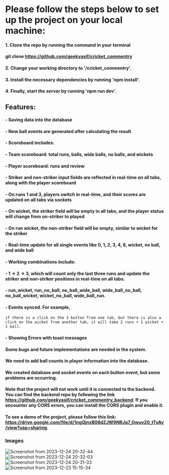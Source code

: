 # Please follow the steps below to set up the project on your local machine:

#### 1. Clone the repo by running the command in your terminal
#### git clone https://github.com/geekyasif/cricket_commentry 
#### 2. Change your working directory to '/cricket_commentry'.
#### 3. Install the necessary dependencies by running 'npm install'.
#### 4. Finally, start the server by running 'npm run dev'.

## Features:

#### - Saving data into the database

#### - New ball events are generated after calculating the result

#### - Scoreboard includes:

  #### - Team scoreboard: total runs, balls, wide balls, no balls, and wickets
  
  #### - Player scoreboard: runs and review

#### - Striker and non-striker input fields are reflected in real-time on all tabs, along with the player scoreboard

#### - On runs 1 and 3, players switch in real-time, and their scores are updated on all tabs via sockets

#### - On wicket, the striker field will be empty in all tabs, and the player status will change from on-striker to played

#### - On run wicket, the non-striker field will be empty, similar to wicket for the striker

#### - Real-time update for all single events like 0, 1, 2, 3, 4, 6, wicket, no ball, and wide ball

#### - Working combinations include:
#### - 1 -> 2 -> 3, which will count only the last three runs and update the striker and non-striker positions in real-time on all tabs.
  
####  - run_wicket, run_no_ball, no_ball_wide_ball, wide_ball_no_ball, no_ball_wicket, wicket_no_ball, wide_ball_run.
  
#### - Events synced. For example, 
  	if there is a click on the 3 button from one tab, but there is also a click on the wicket from another tab, it will take 2 runs + 1 wicket + 1 ball.
  	
#### - Showing Errors with toast messages


#### Some bugs and future implementations are needed in the system. 
#### We need to add ball counts in player information into the database. 
#### We created database and socket events on each button event, but some problems are occurring.

#### Note that the project will not work until it is connected to the backend. You can find the backend repo by following the link https://github.com/geekyasif/cricket_commentry_backend. If you encounter any CORS errors, you can install the CORS plugin and enable it.

#### To see a demo of the project, please follow this link: https://drive.google.com/file/d/1ngQjnxB08dZJW9NRJq7_Gwuv20_tTvAv/view?usp=sharing.

### Images

![Screenshot from 2023-12-24 20-32-44](https://github.com/geekyasif/cricket_commentry/assets/38504330/93b5cdb3-13e9-478e-8a3b-0f36d8a7a0ef)
![Screenshot from 2023-12-24 20-32-03](https://github.com/geekyasif/cricket_commentry/assets/38504330/838c8929-61cc-4211-8460-1ca670813081)
![Screenshot from 2023-12-24 20-31-33](https://github.com/geekyasif/cricket_commentry/assets/38504330/0c7041fb-5d2c-4fab-b7fe-171e7ff07778)
![Screenshot from 2023-12-23 15-15-34](https://github.com/geekyasif/cricket_commentry/assets/38504330/0920189b-c431-442c-a418-f8f085ed8b0d)
